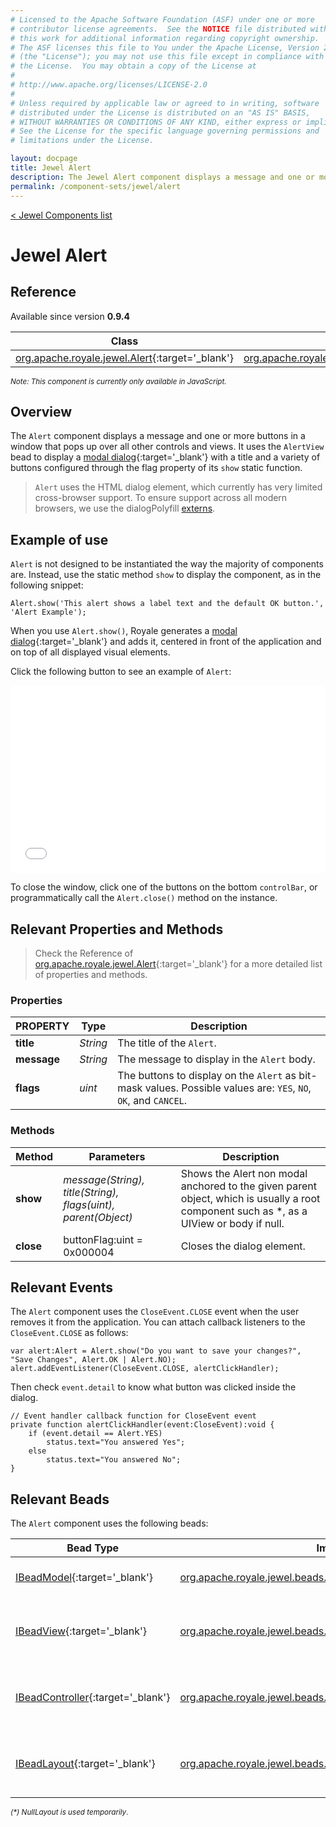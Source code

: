 ```yaml
---
# Licensed to the Apache Software Foundation (ASF) under one or more
# contributor license agreements.  See the NOTICE file distributed with
# this work for additional information regarding copyright ownership.
# The ASF licenses this file to You under the Apache License, Version 2.0
# (the "License"); you may not use this file except in compliance with
# the License.  You may obtain a copy of the License at
# 
# http://www.apache.org/licenses/LICENSE-2.0
# 
# Unless required by applicable law or agreed to in writing, software
# distributed under the License is distributed on an "AS IS" BASIS,
# WITHOUT WARRANTIES OR CONDITIONS OF ANY KIND, either express or implied.
# See the License for the specific language governing permissions and
# limitations under the License.

layout: docpage
title: Jewel Alert
description: The Jewel Alert component displays a message and one or more buttons in a window that pops up over all other controls and views.
permalink: /component-sets/jewel/alert
---
```

[< Jewel Components list](component-sets/jewel)

# Jewel Alert


## Reference
Available since version __0.9.4__

| Class                 	    | Extends                           | Implements	                    |
|------------------------------	|----------------------------------	|---------------------------------  |
| [org.apache.royale.jewel.Alert](https://royale.apache.org/asdoc/index.html#!org.apache.royale.jewel/Alert){:target='_blank'} | [org.apache.royale.jewel.Group](https://royale.apache.org/asdoc/index.html#!org.apache.royale.jewel/Group){:target='_blank'} | [org.apache.royale.core.IPopUp](https://royale.apache.org/asdoc/index.html#!org.apache.royale.core/IPopUp){:target='_blank'} 	|

<sup>_Note: This component is currently only available in JavaScript._</sup>

## Overview

The `Alert` component displays a message and one or more buttons in a window that pops up over all other controls and views. 
It uses the `AlertView` bead to display a [modal dialog](https://en.wikipedia.org/wiki/Modal_window){:target='_blank'} with a title and a variety of buttons configured through the flag property of its `show` static function.

> `Alert` uses the HTML dialog element, which currently has very limited cross-browser support. To ensure support across all modern browsers, we use the dialogPolyfill [externs](features/externs).

## Example of use

`Alert` is not designed to be instantiated the way the majority of components are. Instead, use the static method `show` to display the component, as in the following snippet:

```as3
Alert.show('This alert shows a label text and the default OK button.', 'Alert Example');
```

When you use `Alert.show()`, Royale generates a [modal dialog](https://en.wikipedia.org/wiki/Modal_window){:target='_blank'} and adds it, centered in front of the application and on top of all displayed visual elements.

Click the following button to see an example of `Alert`:

<iframe frameborder="no" border="0" marginwidth="0" marginheight="0" 
width="100%" height="300" 
src="assets/BE0002_Using_Jewel_Alert_Control/index.html"></iframe>

To close the window, click one of the buttons on the bottom `controlBar`, or programmatically call the `Alert.close()` method on the instance.

## Relevant Properties and Methods

> Check the Reference of [org.apache.royale.jewel.Alert](https://royale.apache.org/asdoc/index.html#!org.apache.royale.jewel/Alert){:target='_blank'} for a more detailed list of properties and methods.

### Properties

| PROPERTY 	    | Type   	| Description                                                                                                	|
|--------------	|----------	|-----------------------------------------------------------------------------------------------------------	|
| __title__    	| _String_ 	| The title of the `Alert`.                                                                                      |
| __message__  	| _String_ 	| The message to display in the `Alert` body.                                                        	        |
| __flags__    	| _uint_   	| The buttons to display on the `Alert` as bit-mask values. Possible values are: `YES`, `NO`, `OK`, and `CANCEL`. 	|

### Methods

| Method    	| Parameters                                                    	| Description                                                                                                                      	|
|-----------	|---------------------------------------------------------------	|----------------------------------------------------------------------------------------------------------------------------------	|
| __show__   	| _message(String), title(String), flags(uint), parent(Object)_ 	| Shows the Alert non modal anchored to the given parent object, which is usually a root component such as *, as a UIView or body if null.	|
| __close__  	| buttonFlag:uint = 0x000004                                    	| Closes the dialog element.                                                                                                       	|

## Relevant Events

The `Alert` component uses the `CloseEvent.CLOSE` event when the user removes it from the application. You can attach callback listeners to the `CloseEvent.CLOSE` as follows:

```as3
var alert:Alert = Alert.show("Do you want to save your changes?", "Save Changes", Alert.OK | Alert.NO);
alert.addEventListener(CloseEvent.CLOSE, alertClickHandler);
```

Then check `event.detail` to know what button was clicked inside the dialog.

```as3
// Event handler callback function for CloseEvent event 
private function alertClickHandler(event:CloseEvent):void {
    if (event.detail == Alert.YES)
        status.text="You answered Yes";
    else
        status.text="You answered No";
}
```

## Relevant Beads

The `Alert` component uses the following beads:

| Bead Type       	| Implementation                                            	| Description                                    	|
|-----------------	|-----------------------------------------------------------	|------------------------------------------------	|
| [IBeadModel](https://royale.apache.org/asdoc/index.html#!org.apache.royale.core/IBeadModel){:target='_blank'}      	| [org.apache.royale.jewel.beads.models.AlertModel](https://royale.apache.org/asdoc/index.html#!org.apache.royale.jewel.beads.models/AlertModel){:target='_blank'}           	| The data model for the Alert.                   	|
| [IBeadView](https://royale.apache.org/asdoc/index.html#!org.apache.royale.core/IBeadView){:target='_blank'}       	| [org.apache.royale.jewel.beads.views.AlertView](https://royale.apache.org/asdoc/index.html#!org.apache.royale.jewel.beads.views/AlertView){:target='_blank'}           	| The bead used to create the elements of the Alert. 	|
| [IBeadController](https://royale.apache.org/asdoc/index.html#!org.apache.royale.core/IBeadController){:target='_blank'} 	| [org.apache.royale.jewel.beads.controllers.AlertController](https://royale.apache.org/asdoc/index.html#!org.apache.royale.jewel.beads.controllers/AlertController){:target='_blank'} 	| The bead used to handle input events.           	|
| [IBeadLayout](https://royale.apache.org/asdoc/index.html#!org.apache.royale.core/IBeadLayout){:target='_blank'}     	| [org.apache.royale.jewel.beads.layouts.NullLayout](){:target='_blank'}<sup>_(*)_</sup>  | The bead used to position the elements of the Alert.       |

<sup>_(*) NullLayout is used temporarily_.</sup>

